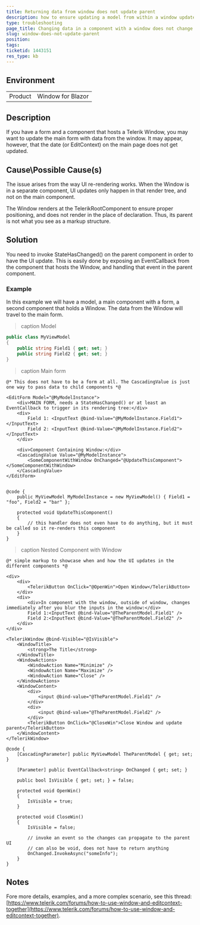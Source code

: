 ```yaml
---
title: Returning data from window does not update parent
description: how to ensure updating a model from within a window updates the parent
type: troubleshooting
page_title: Changing data in a component with a window does not change the parent
slug: window-does-not-update-parent
position: 
tags: 
ticketid: 1443151
res_type: kb
---
```


## Environment
<table>
	<tbody>
		<tr>
			<td>Product</td>
			<td>Window for Blazor</td>
		</tr>
	</tbody>
</table>


## Description
If you have a form and a component that hosts a Telerik Window, you may want to update the main form with data from the window. It may appear, however, that the date (or EditContext) on the main page does not get updated.

## Cause\Possible Cause(s)
The issue arises from the way UI re-rendering works. When the Window is in a separate component, UI updates only happen in that render tree, and not on the main component. 

The Window renders at the TelerikRootComponent to ensure proper positioning, and does not render in the place of declaration. Thus, its parent is not what you see as a markup structure.

## Solution
You need to invoke StateHasChanged() on the parent component in order to have the UI update. This is easily done by exposing an EventCallback from the component that hosts the Window, and handling that event in the parent component.

### Example

In this example we will have a model, a main component with a form, a second component that holds a Window. The data from the Window will travel to the main form.

>caption Model

````CS
public class MyViewModel
{
    public string Field1 { get; set; }
    public string Field2 { get; set; }
}
````

>caption Main form

````CSHTML
@* This does not have to be a form at all. The CascadingValue is just one way to pass data to child components *@

<EditForm Model="@MyModelInstance">
    <div>MAIN FORM, needs a StateHasChanged() or at least an EventCallback to trigger in its rendering tree:</div>
    <div>
        Field 1: <InputText @bind-Value="@MyModelInstance.Field1"></InputText>
        Field 2: <InputText @bind-Value="@MyModelInstance.Field2"></InputText>
    </div>

    <div>Component Containing Window:</div>
    <CascadingValue Value="@MyModelInstance">
        <SomeComponentWithWindow OnChanged="@UpdateThisComponent"></SomeComponentWithWindow>
    </CascadingValue>
</EditForm>


@code {
    public MyViewModel MyModelInstance = new MyViewModel() { Field1 = "foo", Field2 = "bar" };

    protected void UpdateThisComponent()
    {
        // this handler does not even have to do anything, but it must be called so it re-renders this component
    }
}
````

>caption Nested Component with Window

````CSHTML
@* simple markup to showcase when and how the UI updates in the different components *@

<div>
    <div>
        <TelerikButton OnClick="@OpenWin">Open Window</TelerikButton>
    </div>
    <div>
        <div>In component with the window, outside of window, changes immediately after you blur the inputs in the window:</div>
        Field 1:<InputText @bind-Value="@TheParentModel.Field1" />
        Field 2:<InputText @bind-Value="@TheParentModel.Field2" />
    </div>
</div>

<TelerikWindow @bind-Visible="@IsVisible">
    <WindowTitle>
        <strong>The Title</strong>
    </WindowTitle>
    <WindowActions>
        <WindowAction Name="Minimize" />
        <WindowAction Name="Maximize" />
        <WindowAction Name="Close" />
    </WindowActions>
    <WindowContent>
        <div>
            <input @bind-value="@TheParentModel.Field1" />
        </div>
        <div>
            <input @bind-value="@TheParentModel.Field2" />
        </div>
        <TelerikButton OnClick="@CloseWin">Close Window and update parent</TelerikButton>
    </WindowContent>
</TelerikWindow>

@code {
    [CascadingParameter] public MyViewModel TheParentModel { get; set; }

    [Parameter] public EventCallback<string> OnChanged { get; set; }

    public bool IsVisible { get; set; } = false;

    protected void OpenWin()
    {
        IsVisible = true;
    }

    protected void CloseWin()
    {
        IsVisible = false;

        // invoke an event so the changes can propagate to the parent UI
        // can also be void, does not have to return anything
        OnChanged.InvokeAsync("someInfo");
    }
}
````

## Notes

Fore more details, examples, and a more complex scenario, see this thread: [https://www.telerik.com/forums/how-to-use-window-and-editcontext-together](https://www.telerik.com/forums/how-to-use-window-and-editcontext-together).
